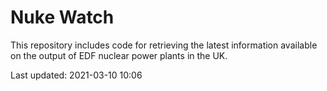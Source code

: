 # Nuke Watch

This repository includes code for retrieving the latest information available on the output of EDF nuclear power plants in the UK.

Last updated: 2021-03-10 10:06